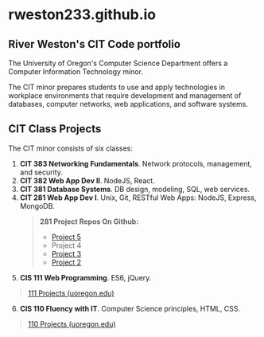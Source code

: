  <h1>rweston233.github.io</h1>
  <h2>River Weston's CIT Code portfolio </h2>

  The University of Oregon's Computer Science Department offers a Computer Information Technology minor.

  The CIT minor prepares students to use and apply technologies in workplace environments that require development and management of databases, computer networks, web applications, and software systems.

  <h2>CIT Class Projects</h2>
  The CIT minor consists of six classes:

  <ol>
    <li><b>CIT 383 Networking Fundamentals</b>. Network protocols, management, and security.
      </li>
    <li><b>CIT 382 Web App Dev II</b>. NodeJS, React.</li>
    <li><b>CIT 381 Database Systems</b>. DB design, modeling, SQL, web services.</li>
    <li><b>CIT 281 Web App Dev I</b>. Unix, Git, RESTful Web Apps: NodeJS, Express, MongoDB.
    <blockquote>
     <b>281 Project Repos On Github:</b>
    <ul>
       <li>
         <a href="https://uo-cit.github.io/project-5-rweston233/">Project 5</a>
       </li>
       <li>Project 4</li>
       <li>
       <a href="https://rweston233.github.io/project-3/">Project 3 </a>
       </li>
       <li>
       <a href="https://rweston233.github.io/project-2/">Project 2</a>
       </li>
       <!-- <li>
         <a href="https://mh108.github.io/project-1/">Project 1</a>
       </li> -->
       </ul>
    </blockquote>
    </ol>




  5. <b>CIS 111 Web Programming</a></b>. ES6, jQuery.
  <blockquote>
    <a href="https://pages.uoregon.edu/rweston/111/"> 111 Projects (uoregon.edu)</a>
  </blockquote>

  6. <b>CIS 110 Fluency with IT</b>. Computer Science principles, HTML, CSS.
  <blockquote>
    <a href="https://pages.uoregon.edu/rweston/110/"> 110 Projects (uoregon.edu)</a>
  </blockquote>


  <!-- - [CIT 281 Projects](https://uo-cit.github.io/project-5-rweston233/). Unix shell, Git, RESTful Web Apps with NodeJS, Express, MongoDB.
  - [CIS 111 Projects](https://pages.uoregon.edu/rweston/111/). JavaScript ES6, DOM API, jQuery.
  - [CIS 110 Projects](https://pages.uoregon.edu/rweston/110/). HTML, CSS. -->

